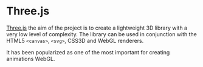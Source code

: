 # Three.js

[Three.js](http://threejs.org/) the aim of the project is to create a lightweight 3D library with a very low level of complexity. The library can be used in conjunction with the HTML5 `<canvas>`, `<svg>`, CSS3D and WebGL renderers.

It has been popularized as one of the most important for creating animations WebGL.
